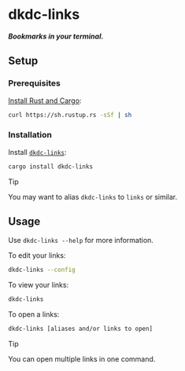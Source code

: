 # dkdc-links

***Bookmarks in your terminal.***

## Setup

### Prerequisites

[Install Rust and Cargo](https://doc.rust-lang.org/cargo/getting-started/installation.html):

```bash
curl https://sh.rustup.rs -sSf | sh
```

### Installation

Install [`dkdc-links`](https://crates.io/crates/dkdc-links):

```bash
cargo install dkdc-links
```

> [!TIP]
> You may want to alias `dkdc-links` to `links` or similar.

## Usage

Use `dkdc-links --help` for more information.

To edit your links:

```bash
dkdc-links --config
```

To view your links:

```bash
dkdc-links
```

To open a links:

```bash
dkdc-links [aliases and/or links to open]
```

> [!TIP]
> You can open multiple links in one command.

